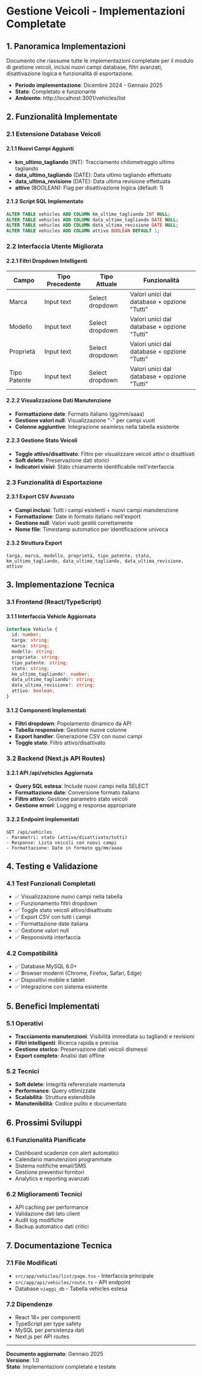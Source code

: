 # Gestione Veicoli - Implementazioni Completate

## 1. Panoramica Implementazioni

Documento che riassume tutte le implementazioni completate per il modulo di gestione veicoli, inclusi nuovi campi database, filtri avanzati, disattivazione logica e funzionalità di esportazione.

- **Periodo implementazione**: Dicembre 2024 - Gennaio 2025
- **Stato**: Completato e funzionante
- **Ambiente**: http://localhost:3001/vehicles/list

## 2. Funzionalità Implementate

### 2.1 Estensione Database Veicoli

#### 2.1.1 Nuovi Campi Aggiunti
- **km_ultimo_tagliando** (INT): Tracciamento chilometraggio ultimo tagliando
- **data_ultimo_tagliando** (DATE): Data ultimo tagliando effettuato
- **data_ultima_revisione** (DATE): Data ultima revisione effettuata
- **attivo** (BOOLEAN): Flag per disattivazione logica (default: 1)

#### 2.1.2 Script SQL Implementato
```sql
ALTER TABLE vehicles ADD COLUMN km_ultimo_tagliando INT NULL;
ALTER TABLE vehicles ADD COLUMN data_ultimo_tagliando DATE NULL;
ALTER TABLE vehicles ADD COLUMN data_ultima_revisione DATE NULL;
ALTER TABLE vehicles ADD COLUMN attivo BOOLEAN DEFAULT 1;
```

### 2.2 Interfaccia Utente Migliorata

#### 2.2.1 Filtri Dropdown Intelligenti
| Campo | Tipo Precedente | Tipo Attuale | Funzionalità |
|-------|----------------|--------------|-------------|
| Marca | Input text | Select dropdown | Valori unici dal database + opzione "Tutti" |
| Modello | Input text | Select dropdown | Valori unici dal database + opzione "Tutti" |
| Proprietà | Input text | Select dropdown | Valori unici dal database + opzione "Tutti" |
| Tipo Patente | Input text | Select dropdown | Valori unici dal database + opzione "Tutti" |

#### 2.2.2 Visualizzazione Dati Manutenzione
- **Formattazione date**: Formato italiano (gg/mm/aaaa)
- **Gestione valori null**: Visualizzazione "-" per campi vuoti
- **Colonne aggiuntive**: Integrazione seamless nella tabella esistente

#### 2.2.3 Gestione Stato Veicoli
- **Toggle attivo/disattivato**: Filtro per visualizzare veicoli attivi o disattivati
- **Soft delete**: Preservazione dati storici
- **Indicatori visivi**: Stato chiaramente identificabile nell'interfaccia

### 2.3 Funzionalità di Esportazione

#### 2.3.1 Export CSV Avanzato
- **Campi inclusi**: Tutti i campi esistenti + nuovi campi manutenzione
- **Formattazione**: Date in formato italiano nell'export
- **Gestione null**: Valori vuoti gestiti correttamente
- **Nome file**: Timestamp automatico per identificazione univoca

#### 2.3.2 Struttura Export
```
targa, marca, modello, proprietà, tipo_patente, stato, km_ultimo_tagliando, data_ultimo_tagliando, data_ultima_revisione, attivo
```

## 3. Implementazione Tecnica

### 3.1 Frontend (React/TypeScript)

#### 3.1.1 Interfaccia Vehicle Aggiornata
```typescript
interface Vehicle {
  id: number;
  targa: string;
  marca: string;
  modello: string;
  proprieta: string;
  tipo_patente: string;
  stato: string;
  km_ultimo_tagliando?: number;
  data_ultimo_tagliando?: string;
  data_ultima_revisione?: string;
  attivo: boolean;
}
```

#### 3.1.2 Componenti Implementati
- **Filtri dropdown**: Popolamento dinamico da API
- **Tabella responsive**: Gestione nuove colonne
- **Export handler**: Generazione CSV con nuovi campi
- **Toggle stato**: Filtro attivo/disattivato

### 3.2 Backend (Next.js API Routes)

#### 3.2.1 API /api/vehicles Aggiornata
- **Query SQL estesa**: Include nuovi campi nella SELECT
- **Formattazione date**: Conversione formato italiano
- **Filtro attivo**: Gestione parametro stato veicoli
- **Gestione errori**: Logging e response appropriate

#### 3.2.2 Endpoint Implementati
```
GET /api/vehicles
- Parametri: stato (attivo/disattivato/tutti)
- Response: Lista veicoli con nuovi campi
- Formattazione: Date in formato gg/mm/aaaa
```

## 4. Testing e Validazione

### 4.1 Test Funzionali Completati
- ✅ Visualizzazione nuovi campi nella tabella
- ✅ Funzionamento filtri dropdown
- ✅ Toggle stato veicoli attivo/disattivato
- ✅ Export CSV con tutti i campi
- ✅ Formattazione date italiana
- ✅ Gestione valori null
- ✅ Responsività interfaccia

### 4.2 Compatibilità
- ✅ Database MySQL 8.0+
- ✅ Browser moderni (Chrome, Firefox, Safari, Edge)
- ✅ Dispositivi mobile e tablet
- ✅ Integrazione con sistema esistente

## 5. Benefici Implementati

### 5.1 Operativi
- **Tracciamento manutenzioni**: Visibilità immediata su tagliandi e revisioni
- **Filtri intelligenti**: Ricerca rapida e precisa
- **Gestione storico**: Preservazione dati veicoli dismessi
- **Export completo**: Analisi dati offline

### 5.2 Tecnici
- **Soft delete**: Integrità referenziale mantenuta
- **Performance**: Query ottimizzate
- **Scalabilità**: Struttura estendibile
- **Manutenibilità**: Codice pulito e documentato

## 6. Prossimi Sviluppi

### 6.1 Funzionalità Pianificate
- Dashboard scadenze con alert automatici
- Calendario manutenzioni programmate
- Sistema notifiche email/SMS
- Gestione preventivi fornitori
- Analytics e reporting avanzati

### 6.2 Miglioramenti Tecnici
- API caching per performance
- Validazione dati lato client
- Audit log modifiche
- Backup automatico dati critici

## 7. Documentazione Tecnica

### 7.1 File Modificati
- `src/app/vehicles/list/page.tsx` - Interfaccia principale
- `src/app/api/vehicles/route.ts` - API endpoint
- Database `viaggi_db` - Tabella vehicles estesa

### 7.2 Dipendenze
- React 18+ per componenti
- TypeScript per type safety
- MySQL per persistenza dati
- Next.js per API routes

---

**Documento aggiornato**: Gennaio 2025  
**Versione**: 1.0  
**Stato**: Implementazioni completate e testate